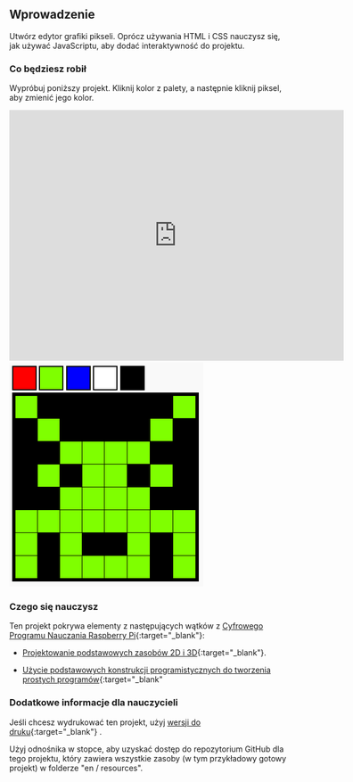 ## Wprowadzenie

Utwórz edytor grafiki pikseli. Oprócz używania HTML i CSS nauczysz się, jak używać JavaScriptu, aby dodać interaktywność do projektu.

### Co będziesz robił

Wypróbuj poniższy projekt. Kliknij kolor z palety, a następnie kliknij piksel, aby zmienić jego kolor.

<div class="trinket">
  <iframe src="https://trinket.io/embed/html/0e102a306b?outputOnly=true&start=result" width="600" height="450" frameborder="0" marginwidth="0" marginheight="0" allowfullscreen>
  </iframe>
  <img src="images/pixel-art-final.png">
</div>

### Czego się nauczysz

Ten projekt pokrywa elementy z następujących wątków z [Cyfrowego Programu Nauczania Raspberry Pi](http://rpf.io/curriculum){:target="_blank"}:

+ [Projektowanie podstawowych zasobów 2D i 3D](https://www.raspberrypi.org/curriculum/design/creator){:target="_blank"}.

+ [Użycie podstawowych konstrukcji programistycznych do tworzenia prostych programów](https://www.raspberrypi.org/curriculum/programming/creator){:target="_blank"

### Dodatkowe informacje dla nauczycieli

Jeśli chcesz wydrukować ten projekt, użyj [wersji do druku](https://projects.raspberrypi.org/en/projects/pixel-art/print){:target="_blank"} .

Użyj odnośnika w stopce, aby uzyskać dostęp do repozytorium GitHub dla tego projektu, który zawiera wszystkie zasoby (w tym przykładowy gotowy projekt) w folderze "en / resources".